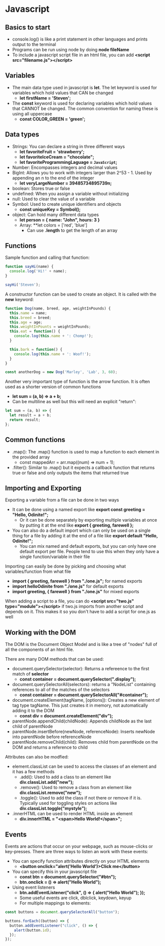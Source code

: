 # Javascript

## Basics to start

- console.log() is like a print statement in other languages and prints output to the terminal
- Programs can be run using node by doing **node fileName**
- To include a javascript script file in an html file, you can add **\<script src="filename.js">\</script>**


## Variables

- The main data type used in javascript is **let**. The let keyword is used for variables which hold values that CAN be changed
  - **let firstName = 'Steven';**
- The **const** keyword is used for declaring variables which hold values that CANNOT be changed. The common convention for naming these is using all uppercase
  - **const COLOR_GREEN = 'green';**

## Data types

- Strings: You can declare a string in three different ways
  - **let favoriteFruit = 'strawberry';**
  - **let favoriteIceCream = "chocolate";**
  - **let favoriteProgrammingLaguage = `JavaScript`;**
- Number: Encompasses integers and decimal values
- BigInt: Allows you to work with integers larger than 2^53 - 1. Used by appending an n to the end of the integer
  - **let veryLargeNumber = 39485734895739n;**
- boolean: Stores true or false
- undefined: When you assign a variable without initializing
- null: Used to clear the value of a variable
- Symbol: Used to create unique identifiers and objects
  - **const uniqueKey = Symbol();**
- object: Can hold many different data types
  - **let person = { name: "John", hours: 3 }**
  - Array: **let colors = ['red', 'blue']
    - Can use **.length** to get the length of an array


## Functions

Sample function and calling that function:
```javascript
function sayHi(name) {
  console.log('Hi!' + name);
}

sayHi('Steven');
```

A constructor function can be used to create an object. It is called with the **new** keyword:
```javascript
function Dog(name, breed, age, weightInPounds) {
  this.name = name;
  this.breed = breed;
  this.age = age;
  this.weightInPounts = weightInPounds;
  this.eat = function() {
    console.log(this.name + ': Chomp!');
  }

  this.bark = function() {
    console.log(this.name + ': Woof!');
  }
}

const anotherDog = new Dog('Marley', 'Lab', 3, 60);
```

Another very important type of function is the arrow function. It is often used as a shorter version of common functions

- **let sum = (a, b) => a + b;**
- Can be multiline as well but this will need an explicit "return":
```javascript
let sum = (a, b) => {
  let result = a + b;
  return result;
};
```

## Common functions

- .map(): The .map() function is used to map a function to each element in the provided array
  - const mappedArr = arr.map((num) => num + 1);
- .filter(): Similar to .map() but it expects a callback function that returns true or false and only outputs the items that returned true

## Importing and Exporting

Exporting a variable from a file can be done in two ways

- It can be done using a named export like **export const greeting = "Hello, Odinite!";**
  - Or it can be done separately by exporting multiple variables at once by putting it at the end like **export { greeting, farewell };**
- You can also do a default import which can only be used on a single thing for a file by adding it at the end of a file like **export default "Hello, Odinite!";**
  - You can mix named and default exports, but you can only have one default export per file. People tend to use this when they only have a single function/variable in their file

Importing can easily be done by picking and choosing what variables/function from what file

- **import { greeting, farewell }  from "./one.js";** for named exports
- **import helloOdinite from "./one.js"** for default exports
- **import greeting, { farewell } from "./one.js"** for mixed exports

When adding a script to a file, you can do **\<script src="two.js" type="module">\</script>** if two.js imports from another script and depends on it. This makes it so you don't have to add a script for one.js as well

## Working with the DOM

The DOM is the Document Object Model and is like a tree of "nodes" full of all the components of an html file.

There are many DOM methods that can be used: 

- document.querySelector(selector): Returns a refereence to the first match of **selector**
  - **const container = document.querySelector(".display");**
- document.querySelectorAll(selectors): returns a "NodeList" containing references to all of the matches of the selectors
  - **const container = document.querySelectorAll("#container");**
- document.createElement(tagName, [options]): Creates a new element of tag type tagName. This just creates it in memory, not automatically adding it to the DOM
  - **const div = document.createElement("div");**
- parentNode.appendChild(childNode): Appends childNode as the last child of parentNode
- parentNode.insertBefore(newNode, referenceNode): Inserts newNode into parentNode before referenceNode
- parentNode.removeChild(child): Removes child from parentNode on the DOM and returns a reference to child

Attributes can also be modfied:

- element.classList can be used to access the classes of an element and it has a few methods
  - .add(): Used to add a class to an element like **div.classList.add("new");**
  - .remove(): Used to remove a class from an element like **div.classList.remove("new");**
  - .toggle(): Used to add the class if not there or remove if it is. Typically used for toggling styles on actions like **div.classList.toggle("mystyle");**
- .innerHTML can be used to render HTML inside an element
  - **div.innerHTML = "\<span>Hello World!\</span>";**

## Events

Events are actions that occur on your webpage, such as mouse-clicks or key-presses. There are three ways to listen an work with these events:

- You can specify function attributes directly on your HTML elements
  - **\<button onclick="alert('Hello World')>Click me\</button>**
- You can specify this in your javascript file
  - **const btn = document.querySelector("#btn");**
  - **btn.onclick = () => alert("Hello World");**
- Using event listeners
  - **btn.addEventListener("click", () => { alert("Hello World"); });**
  - Some useful events are click, dblclick, keydown, keyup
  - For multiple mappings to elements:
```javascript
const buttons = document.querySelectorAll("button");

buttons.forEach((button) => {
  button.addEventListener("click", () => {
    alert(button.id);
  });
});
```
